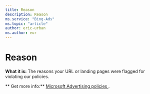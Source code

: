 ```yaml
---
title: Reason
description: Reason
ms.service: "Bing-Ads"
ms.topic: "article"
author: eric-urban
ms.author: eur
---
```


# Reason

**What it is:**  The reasons your URL or landing pages were flagged for violating our policies.

**      Get more info:**     [    Microsoft Advertising policies    ](https://go.microsoft.com/fwlink?LinkId=2128217).


